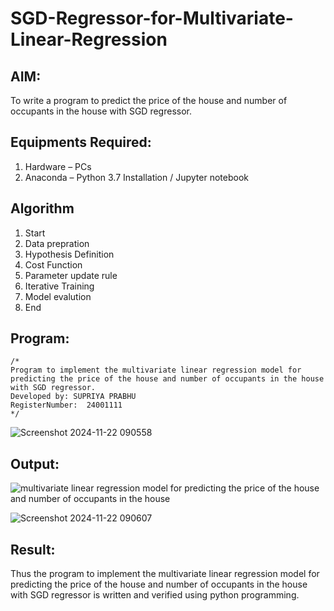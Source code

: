# SGD-Regressor-for-Multivariate-Linear-Regression

## AIM:
To write a program to predict the price of the house and number of occupants in the house with SGD regressor.

## Equipments Required:
1. Hardware – PCs
2. Anaconda – Python 3.7 Installation / Jupyter notebook

## Algorithm
1. Start
2. Data prepration
3. Hypothesis Definition
4. Cost Function 
5. Parameter update rule
6. Iterative Training
7. Model evalution
8. End

## Program:
```
/*
Program to implement the multivariate linear regression model for predicting the price of the house and number of occupants in the house with SGD regressor.
Developed by: SUPRIYA PRABHU
RegisterNumber:  24001111
*/
```
![Screenshot 2024-11-22 090558](https://github.com/user-attachments/assets/fbfc70a2-2147-4d2f-a2bf-4e66cc192237)

## Output:
![multivariate linear regression model for predicting the price of the house and number of occupants in the house](sam.png)

![Screenshot 2024-11-22 090607](https://github.com/user-attachments/assets/e7d2a381-23f0-4507-8c4c-1cfd47e22233)

## Result:
Thus the program to implement the multivariate linear regression model for predicting the price of the house and number of occupants in the house with SGD regressor is written and verified using python programming.

